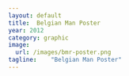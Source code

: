 ```yaml
---
layout: default
title:  Belgian Man Poster
year: 2012
category: graphic
image:
  url: /images/bmr-poster.png
tagline:    "Belgian Man Poster"
---
```

